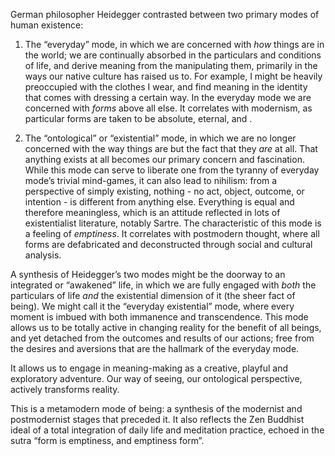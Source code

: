 
German philosopher Heidegger contrasted between two primary modes of human existence: 

1) The “everyday” mode, in which we are concerned with *how* things are in the world; we are continually absorbed in the particulars and conditions of life, and derive meaning from the manipulating them, primarily in the ways our native culture has raised us to. For example, I might be heavily preoccupied with the clothes I wear, and find meaning in the identity that comes with dressing a certain way. In the everyday mode we are concerned with *forms* above all else. It correlates with modernism, as particular forms are taken to be absolute, eternal, and .

2) The “ontological” or “existential” mode, in which we are no longer concerned with the way things are but the fact that they *are* at all. That anything exists at all becomes our primary concern and fascination. While this mode can serve to liberate one from the tyranny of everyday mode’s trivial mind-games, it can also lead to nihilism: from a perspective of simply existing, nothing - no act, object, outcome, or intention - is different from anything else. Everything is equal and therefore meaningless, which is an attitude reflected in lots of existentialist literature, notably Sartre. The characteristic of this mode is a feeling of *emptiness*. It correlates with postmodern thought, where all forms are defabricated and deconstructed through social and cultural analysis.

A synthesis of Heidegger’s two modes might be the doorway to an integrated or “awakened” life, in which we are fully engaged with *both* the particulars of life *and* the existential dimension of it (the sheer fact of being). We might call it the “everyday existential” mode, where every moment is imbued with both immanence and transcendence. This mode allows us to be totally active in changing reality for the benefit of all beings, and yet detached from the outcomes and results of our actions; free from the desires and aversions that are the hallmark of the everyday mode.

It allows us to engage in meaning-making as a creative, playful and exploratory adventure. Our way of seeing, our ontological perspective, actively transforms reality.

This is a metamodern mode of being: a synthesis of the modernist and postmodernist stages that preceded it. It also reflects the Zen Buddhist ideal of a total integration of daily life and meditation practice, echoed in the sutra “form is emptiness, and emptiness form”. 
